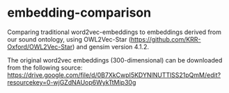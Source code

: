 # embedding-comparison

Comparing traditional word2vec-embeddings to embeddings derived from our sound ontology, using OWL2Vec-Star (https://github.com/KRR-Oxford/OWL2Vec-Star) and gensim version 4.1.2.

The original word2vec embeddings (300-dimensional) can be downloaded from the following source: https://drive.google.com/file/d/0B7XkCwpI5KDYNlNUTTlSS21pQmM/edit?resourcekey=0-wjGZdNAUop6WykTtMip30g
